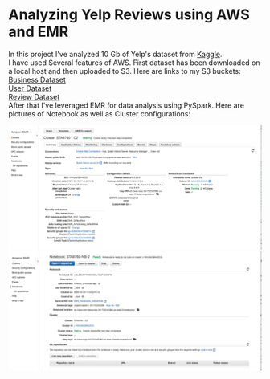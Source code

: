 # Analyzing Yelp Reviews using AWS and EMR 

In this project I've analyzed 10 Gb of Yelp's dataset from [Kaggle](https://www.kaggle.com/yelp-dataset/yelp-dataset).  <br />
I have used Several features of AWS. First dataset has been downloaded on a local host and then uploaded to S3. Here are links to my S3 buckets: <br />
[Business Dataset](https://sta9760-spark-yelp.s3.us-east-2.amazonaws.com/yelp-dataset/yelp_academic_dataset_business.json) <br />
[User Dataset](https://sta9760-spark-yelp.s3.us-east-2.amazonaws.com/yelp-dataset/yelp_academic_dataset_user.json) <br />
[Review Dataset](https://sta9760-spark-yelp.s3.us-east-2.amazonaws.com/yelp-dataset/yelp_academic_dataset_review.json) <br />
After that I've leveraged EMR for data analysis using PySpark. Here are pictures of Notebook as well as Cluster configurations:

![Image](https://github.com/Adzic/AnalyzingYelpReviews/blob/master/Screen%20Shot%202020-04-29%20at%204.03.37%20PM.png)
![Image](https://github.com/Adzic/AnalyzingYelpReviews/blob/master/Screen%20Shot%202020-04-29%20at%204.04.46%20PM.png)
